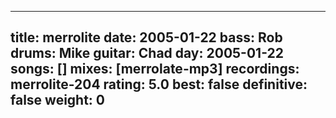 
---
title: merrolite
date: 2005-01-22
bass:	Rob
drums:	Mike
guitar:	Chad
day: 2005-01-22
songs: []
mixes: [merrolate-mp3]
recordings: merrolite-204
rating: 5.0
best: false
definitive: false
weight: 0
---
